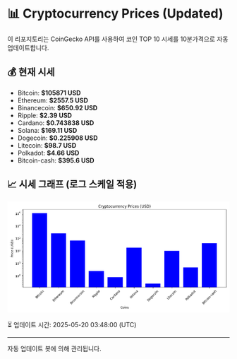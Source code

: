 
# 📊 Cryptocurrency Prices (Updated)

이 리포지토리는 CoinGecko API를 사용하여 코인 TOP 10 시세를 10분가격으로 자동 업데이트합니다.

## 💰 현재 시세
- Bitcoin: **$105871 USD**
- Ethereum: **$2557.5 USD**
- Binancecoin: **$650.92 USD**
- Ripple: **$2.39 USD**
- Cardano: **$0.743838 USD**
- Solana: **$169.11 USD**
- Dogecoin: **$0.225908 USD**
- Litecoin: **$98.7 USD**
- Polkadot: **$4.66 USD**
- Bitcoin-cash: **$395.6 USD**

## 📈 시세 그래프 (로그 스케일 적용)
![Crypto Prices](crypto_prices.png)

⏳ 업데이트 시간: 2025-05-20 03:48:00 (UTC)

---
자동 업데이트 봇에 의해 관리됩니다.
